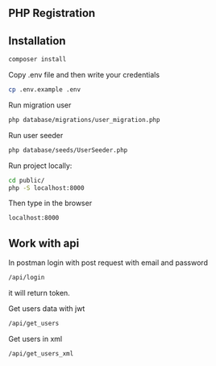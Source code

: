 ## PHP Registration

## Installation

```bash
composer install
```

Copy .env file and then write your credentials 

```bash
cp .env.example .env
```

Run migration user

```bash
php database/migrations/user_migration.php
```

Run user seeder

```bash
php database/seeds/UserSeeder.php
```

Run project locally:

```bash
cd public/
php -S localhost:8000
```
Then type in the browser 

```bash 
localhost:8000
```

## Work with api

In postman login with post request with email and password

```bash
/api/login
```

it will return token.

Get users data with jwt

```bash
/api/get_users
```

Get users in xml

```bash
/api/get_users_xml
```




